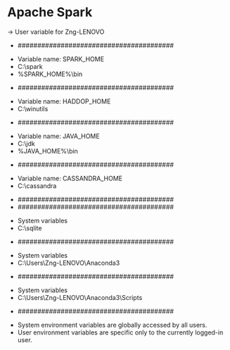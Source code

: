 # Apache Spark

-> User variable for Zng-LENOVO
* ########################################
- Variable name: SPARK_HOME
- C:\spark
- %SPARK_HOME%\bin 
* ########################################
- Variable name: HADDOP_HOME
- C:\winutils
* ########################################
- Variable name: JAVA_HOME
- C:\jdk
- %JAVA_HOME%\bin
* ########################################
- Variable name: CASSANDRA_HOME
- C:\cassandra
* ########################################
* ########################################
- System variables
- C:\sqlite
* ########################################
- System variables
- C:\Users\Zng-LENOVO\Anaconda3
* ########################################
- System variables
- C:\Users\Zng-LENOVO\Anaconda3\Scripts
* ########################################
- System environment variables are globally accessed by all users.
- User environment variables are specific only to the currently logged-in user.
